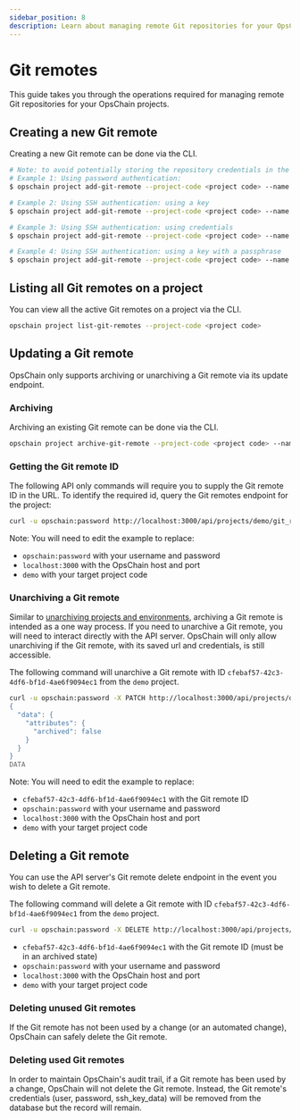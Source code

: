 ```yaml
---
sidebar_position: 8
description: Learn about managing remote Git repositories for your OpsChain projects.
---
```


# Git remotes

This guide takes you through the operations required for managing remote Git repositories for your OpsChain projects.

## Creating a new Git remote

Creating a new Git remote can be done via the CLI.

```bash
# Note: to avoid potentially storing the repository credentials in the shell history the `--user` and `--password` arguments can be omitted and filled in when prompted
# Example 1: Using password authentication:
$ opschain project add-git-remote --project-code <project code> --name origin --user '{username}' --password '{password / personal access token}' --url 'https://github.com/LimePoint/{repository name}.git'

# Example 2: Using SSH authentication: using a key
$ opschain project add-git-remote --project-code <project code> --name origin --ssh-key-file ./path/to/private/key --url 'git@github.com:LimePoint/{repository name}.git'

# Example 3: Using SSH authentication: using credentials
$ opschain project add-git-remote --project-code <project code> --name origin --user '{ssh username}' --password '{ssh password}' --url 'ssh://repo.example.com/{repository name}.git' --ssh-key-file ''

# Example 4: Using SSH authentication: using a key with a passphrase
$ opschain project add-git-remote --project-code <project code> --name origin --ssh-key-file ./path/to/private/key --username git --password '{ssh key passphrase}' --url 'ssh://github.com:LimePoint/{repository name}.git'
```

## Listing all Git remotes on a project

You can view all the active Git remotes on a project via the CLI.

```bash
opschain project list-git-remotes --project-code <project code>
```

## Updating a Git remote

OpsChain only supports archiving or unarchiving a Git remote via its update endpoint.

### Archiving

Archiving an existing Git remote can be done via the CLI.

```bash
opschain project archive-git-remote --project-code <project code> --name <remote name>
```

### Getting the Git remote ID

The following API only commands will require you to supply the Git remote ID in the URL. To identify the required id, query the Git remotes endpoint for the project:

```bash
curl -u opschain:password http://localhost:3000/api/projects/demo/git_remotes | jq
```

Note: You will need to edit the example to replace:

- `opschain:password` with your username and password
- `localhost:3000` with the OpsChain host and port
- `demo` with your target project code

### Unarchiving a Git remote

Similar to [unarchiving projects and environments](archiving.md#unarchiving-projects-and-environments), archiving a Git remote is intended as a one way process. If you need to unarchive a Git remote, you will need to interact directly with the API server. OpsChain will only allow unarchiving if the Git remote, with its saved url and credentials, is still accessible.

The following command will unarchive a Git remote with ID `cfebaf57-42c3-4df6-bf1d-4ae6f9094ec1` from the `demo` project.

```bash
curl -u opschain:password -X PATCH http://localhost:3000/api/projects/demo/git_remotes/cfebaf57-42c3-4df6-bf1d-4ae6f9094ec1 -H "Accept: application/vnd.api+json" -H "Content-Type: application/vnd.api+json" --data-binary @- <<DATA
{
  "data": {
    "attributes": {
      "archived": false
    }
  }
}
DATA
```

Note: You will need to edit the example to replace:

- `cfebaf57-42c3-4df6-bf1d-4ae6f9094ec1` with the Git remote ID
- `opschain:password` with your username and password
- `localhost:3000` with the OpsChain host and port
- `demo` with your target project code

## Deleting a Git remote

You can use the API server's Git remote delete endpoint in the event you wish to delete a Git remote.

The following command will delete a Git remote with ID `cfebaf57-42c3-4df6-bf1d-4ae6f9094ec1` from the `demo` project.

```bash
curl -u opschain:password -X DELETE http://localhost:3000/api/projects/demo/git_remotes/cfebaf57-42c3-4df6-bf1d-4ae6f9094ec1 -H "Accept: application/vnd.api+json" -H "Content-Type: application/vnd.api+json"
```

- `cfebaf57-42c3-4df6-bf1d-4ae6f9094ec1` with the Git remote ID (must be in an archived state)
- `opschain:password` with your username and password
- `localhost:3000` with the OpsChain host and port
- `demo` with your target project code

### Deleting unused Git remotes

If the Git remote has not been used by a change (or an automated change), OpsChain can safely delete the Git remote.

### Deleting used Git remotes

In order to maintain OpsChain's audit trail, if a Git remote has been used by a change, OpsChain will not delete the Git remote. Instead, the Git remote's credentials (user, password, ssh_key_data) will be removed from the database but the record will remain.
